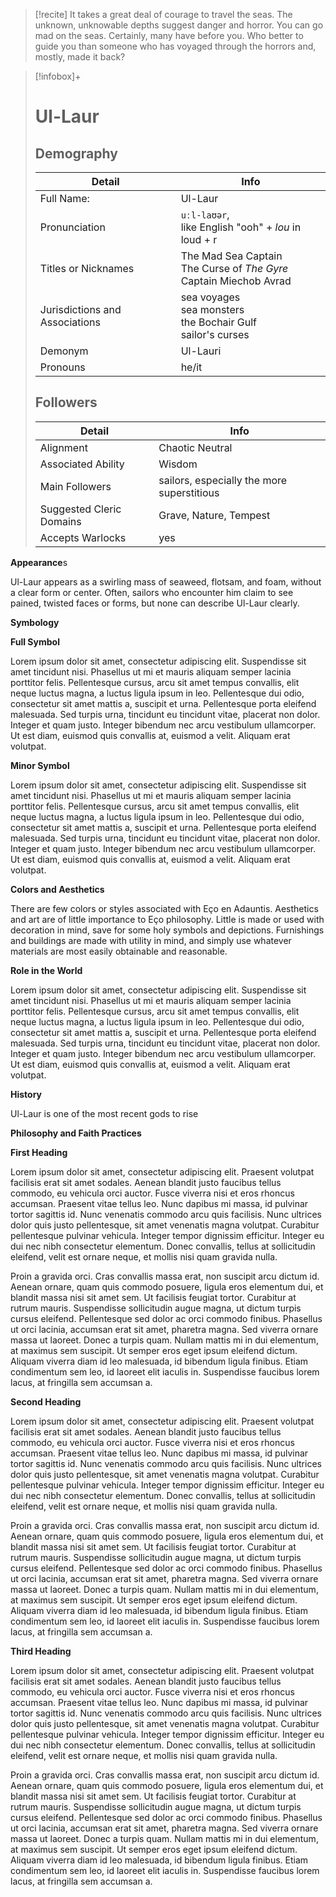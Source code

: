>[!recite] It takes a great deal of courage to travel the seas. The unknown, unknowable depths suggest danger and horror. You can go mad on the seas. Certainly, many have before you. Who better to guide you than someone who has voyaged through the horrors and, mostly, made it back? 

>[!infobox]+
># **Ul-Laur**
>## Demography
>|Detail|Info|
>|--|--|
>|Full Name:|Ul-Laur|
>|Pronunciation|`uːl-laʊər`, <br> like English "ooh" + *lou* in loud + r|
>|Titles or Nicknames|The Mad Sea Captain<br>The Curse of *The Gyre*<br>Captain Miechob Avrad|
>|Jurisdictions and Associations|sea voyages<br>sea monsters<br>the Bochair Gulf<br>sailor's curses|
>|Demonym|Ul-Lauri|
>|Pronouns|he/it|
>
>## Followers
>|Detail|Info|
>|--|--|
>|Alignment|Chaotic Neutral|
>|Associated Ability|Wisdom|
>|Main Followers|sailors, especially the more superstitious|
>|Suggested Cleric Domains|Grave, Nature, Tempest|
>|Accepts Warlocks|yes|

**Appearance**s

Ul-Laur appears as a swirling mass of seaweed, flotsam, and foam, without a clear form or center. Often, sailors who encounter him claim to see pained, twisted faces or forms, but none can describe Ul-Laur clearly.


**Symbology**

**Full Symbol**

Lorem ipsum dolor sit amet, consectetur adipiscing elit. Suspendisse sit amet tincidunt nisi. Phasellus ut mi et mauris aliquam semper lacinia porttitor felis. Pellentesque cursus, arcu sit amet tempus convallis, elit neque luctus magna, a luctus ligula ipsum in leo. Pellentesque dui odio, consectetur sit amet mattis a, suscipit et urna. Pellentesque porta eleifend malesuada. Sed turpis urna, tincidunt eu tincidunt vitae, placerat non dolor. Integer et quam justo. Integer bibendum nec arcu vestibulum ullamcorper. Ut est diam, euismod quis convallis at, euismod a velit. Aliquam erat volutpat.

**Minor Symbol**

Lorem ipsum dolor sit amet, consectetur adipiscing elit. Suspendisse sit amet tincidunt nisi. Phasellus ut mi et mauris aliquam semper lacinia porttitor felis. Pellentesque cursus, arcu sit amet tempus convallis, elit neque luctus magna, a luctus ligula ipsum in leo. Pellentesque dui odio, consectetur sit amet mattis a, suscipit et urna. Pellentesque porta eleifend malesuada. Sed turpis urna, tincidunt eu tincidunt vitae, placerat non dolor. Integer et quam justo. Integer bibendum nec arcu vestibulum ullamcorper. Ut est diam, euismod quis convallis at, euismod a velit. Aliquam erat volutpat.

**Colors and Aesthetics**

There are few colors or styles associated with Eço en Adauntis. Aesthetics and art are of little importance to Eço philosophy. Little is made or used with decoration in mind, save for some holy symbols and depictions. Furnishings and buildings are made with utility in mind, and simply use whatever materials are most easily obtainable and reasonable.

  

**Role in the World**

Lorem ipsum dolor sit amet, consectetur adipiscing elit. Suspendisse sit amet tincidunt nisi. Phasellus ut mi et mauris aliquam semper lacinia porttitor felis. Pellentesque cursus, arcu sit amet tempus convallis, elit neque luctus magna, a luctus ligula ipsum in leo. Pellentesque dui odio, consectetur sit amet mattis a, suscipit et urna. Pellentesque porta eleifend malesuada. Sed turpis urna, tincidunt eu tincidunt vitae, placerat non dolor. Integer et quam justo. Integer bibendum nec arcu vestibulum ullamcorper. Ut est diam, euismod quis convallis at, euismod a velit. Aliquam erat volutpat.

  

**History**

Ul-Laur is one of the most recent gods to rise

**Philosophy and Faith Practices**

**First Heading**

Lorem ipsum dolor sit amet, consectetur adipiscing elit. Praesent volutpat facilisis erat sit amet sodales. Aenean blandit justo faucibus tellus commodo, eu vehicula orci auctor. Fusce viverra nisi et eros rhoncus accumsan. Praesent vitae tellus leo. Nunc dapibus mi massa, id pulvinar tortor sagittis id. Nunc venenatis commodo arcu quis facilisis. Nunc ultrices dolor quis justo pellentesque, sit amet venenatis magna volutpat. Curabitur pellentesque pulvinar vehicula. Integer tempor dignissim efficitur. Integer eu dui nec nibh consectetur elementum. Donec convallis, tellus at sollicitudin eleifend, velit est ornare neque, et mollis nisi quam gravida nulla.

Proin a gravida orci. Cras convallis massa erat, non suscipit arcu dictum id. Aenean ornare, quam quis commodo posuere, ligula eros elementum dui, et blandit massa nisi sit amet sem. Ut facilisis feugiat tortor. Curabitur at rutrum mauris. Suspendisse sollicitudin augue magna, ut dictum turpis cursus eleifend. Pellentesque sed dolor ac orci commodo finibus. Phasellus ut orci lacinia, accumsan erat sit amet, pharetra magna. Sed viverra ornare massa ut laoreet. Donec a turpis quam. Nullam mattis mi in dui elementum, at maximus sem suscipit. Ut semper eros eget ipsum eleifend dictum. Aliquam viverra diam id leo malesuada, id bibendum ligula finibus. Etiam condimentum sem leo, id laoreet elit iaculis in. Suspendisse faucibus lorem lacus, at fringilla sem accumsan a.

**Second Heading**

Lorem ipsum dolor sit amet, consectetur adipiscing elit. Praesent volutpat facilisis erat sit amet sodales. Aenean blandit justo faucibus tellus commodo, eu vehicula orci auctor. Fusce viverra nisi et eros rhoncus accumsan. Praesent vitae tellus leo. Nunc dapibus mi massa, id pulvinar tortor sagittis id. Nunc venenatis commodo arcu quis facilisis. Nunc ultrices dolor quis justo pellentesque, sit amet venenatis magna volutpat. Curabitur pellentesque pulvinar vehicula. Integer tempor dignissim efficitur. Integer eu dui nec nibh consectetur elementum. Donec convallis, tellus at sollicitudin eleifend, velit est ornare neque, et mollis nisi quam gravida nulla.

Proin a gravida orci. Cras convallis massa erat, non suscipit arcu dictum id. Aenean ornare, quam quis commodo posuere, ligula eros elementum dui, et blandit massa nisi sit amet sem. Ut facilisis feugiat tortor. Curabitur at rutrum mauris. Suspendisse sollicitudin augue magna, ut dictum turpis cursus eleifend. Pellentesque sed dolor ac orci commodo finibus. Phasellus ut orci lacinia, accumsan erat sit amet, pharetra magna. Sed viverra ornare massa ut laoreet. Donec a turpis quam. Nullam mattis mi in dui elementum, at maximus sem suscipit. Ut semper eros eget ipsum eleifend dictum. Aliquam viverra diam id leo malesuada, id bibendum ligula finibus. Etiam condimentum sem leo, id laoreet elit iaculis in. Suspendisse faucibus lorem lacus, at fringilla sem accumsan a.

**Third Heading**

Lorem ipsum dolor sit amet, consectetur adipiscing elit. Praesent volutpat facilisis erat sit amet sodales. Aenean blandit justo faucibus tellus commodo, eu vehicula orci auctor. Fusce viverra nisi et eros rhoncus accumsan. Praesent vitae tellus leo. Nunc dapibus mi massa, id pulvinar tortor sagittis id. Nunc venenatis commodo arcu quis facilisis. Nunc ultrices dolor quis justo pellentesque, sit amet venenatis magna volutpat. Curabitur pellentesque pulvinar vehicula. Integer tempor dignissim efficitur. Integer eu dui nec nibh consectetur elementum. Donec convallis, tellus at sollicitudin eleifend, velit est ornare neque, et mollis nisi quam gravida nulla.

Proin a gravida orci. Cras convallis massa erat, non suscipit arcu dictum id. Aenean ornare, quam quis commodo posuere, ligula eros elementum dui, et blandit massa nisi sit amet sem. Ut facilisis feugiat tortor. Curabitur at rutrum mauris. Suspendisse sollicitudin augue magna, ut dictum turpis cursus eleifend. Pellentesque sed dolor ac orci commodo finibus. Phasellus ut orci lacinia, accumsan erat sit amet, pharetra magna. Sed viverra ornare massa ut laoreet. Donec a turpis quam. Nullam mattis mi in dui elementum, at maximus sem suscipit. Ut semper eros eget ipsum eleifend dictum. Aliquam viverra diam id leo malesuada, id bibendum ligula finibus. Etiam condimentum sem leo, id laoreet elit iaculis in. Suspendisse faucibus lorem lacus, at fringilla sem accumsan a.